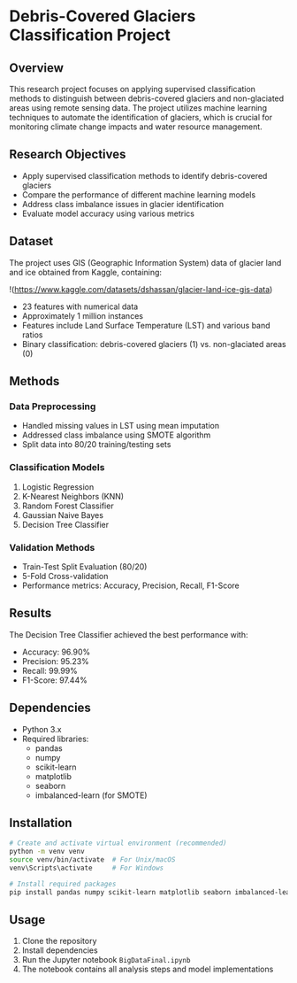 # Debris-Covered Glaciers Classification Project

## Overview

This research project focuses on applying supervised classification methods to distinguish between debris-covered glaciers and non-glaciated areas using remote sensing data. The project utilizes machine learning techniques to automate the identification of glaciers, which is crucial for monitoring climate change impacts and water resource management.

## Research Objectives

- Apply supervised classification methods to identify debris-covered glaciers
- Compare the performance of different machine learning models
- Address class imbalance issues in glacier identification
- Evaluate model accuracy using various metrics

## Dataset

The project uses GIS (Geographic Information System) data of glacier land and ice obtained from Kaggle, containing:

!(https://www.kaggle.com/datasets/dshassan/glacier-land-ice-gis-data)

- 23 features with numerical data
- Approximately 1 million instances
- Features include Land Surface Temperature (LST) and various band ratios
- Binary classification: debris-covered glaciers (1) vs. non-glaciated areas (0)

## Methods

### Data Preprocessing

- Handled missing values in LST using mean imputation
- Addressed class imbalance using SMOTE algorithm
- Split data into 80/20 training/testing sets

### Classification Models

1. Logistic Regression
2. K-Nearest Neighbors (KNN)
3. Random Forest Classifier
4. Gaussian Naive Bayes
5. Decision Tree Classifier

### Validation Methods

- Train-Test Split Evaluation (80/20)
- 5-Fold Cross-validation
- Performance metrics: Accuracy, Precision, Recall, F1-Score

## Results

The Decision Tree Classifier achieved the best performance with:

- Accuracy: 96.90%
- Precision: 95.23%
- Recall: 99.99%
- F1-Score: 97.44%

## Dependencies

- Python 3.x
- Required libraries:
  - pandas
  - numpy
  - scikit-learn
  - matplotlib
  - seaborn
  - imbalanced-learn (for SMOTE)

## Installation

```bash
# Create and activate virtual environment (recommended)
python -m venv venv
source venv/bin/activate  # For Unix/macOS
venv\Scripts\activate     # For Windows

# Install required packages
pip install pandas numpy scikit-learn matplotlib seaborn imbalanced-learn
```

## Usage

1. Clone the repository
2. Install dependencies
3. Run the Jupyter notebook `BigDataFinal.ipynb`
4. The notebook contains all analysis steps and model implementations
